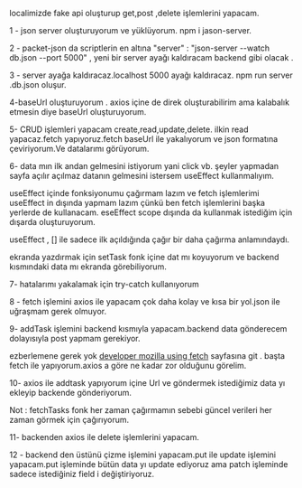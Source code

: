 localimizde fake api oluşturup get,post ,delete işlemlerini yapacam.

1 - json server oluşturuyorum ve yüklüyorum. npm i jason-server.

2 - packet-json da scriptlerin en altına "server" : "json-server --watch db.json --port 5000" , yeni bir server ayağı kaldıracam backend gibi olacak .

3 - server ayağa kaldıracaz.localhost 5000 ayağı kaldıracaz. npm run server .db.json oluşur.

4-baseUrl oluşturuyorum . axios içine de direk oluşturabilirim ama kalabalık etmesin diye baseUrl oluşturuyorum.

5- CRUD işlemleri yapacam create,read,update,delete. ilkin read yapacaz.fetch yapıyoruz.fetch baseUrl ile yakalıyorum ve json formatına çeviriyorum.Ve datalarımı görüyorum.

6- data mın ilk andan gelmesini istiyorum yani click vb. şeyler yapmadan sayfa açılır açılmaz datanın gelmesini istersem useEffect kullanmalıyım.

useEffect içinde fonksiyonumu çağırmam lazım ve fetch işlemlerimi useEffect in dışında yapmam lazım çünkü ben fetch işlemlerini başka yerlerde de kullanacam. eseEffect scope dışında da kullanmak istediğim için dışarda oluşturuyorum.

useEffect , [] ile sadece ilk açıldığında çağır bir daha çağırma anlamındaydı.

ekranda yazdırmak için setTask fonk içine dat mı koyuyorum ve backend kısmındaki data mı ekranda görebiliyorum.

7- hatalarımı yakalamak için try-catch kullanıyorum

8 - fetch işlemini axios ile yapacam çok daha kolay ve kısa bir yol.json ile uğraşmam gerek olmuyor.

9- addTask işlemini backend kısmıyla yapacam.backend data gönderecem dolayısıyla  post yapmam gerekiyor.

ezberlemene gerek yok [developer mozilla using fetch](https://developer.mozilla.org/en-US/docs/Web/API/Fetch_API/Using_Fetch) sayfasına git . başta fetch ile yapıyorum.axios a göre ne kadar zor olduğunu görelim.

10- axios ile addtask yapıyorum içine Url ve göndermek istediğimiz data yı ekleyip backende gönderiyorum.

Not : fetchTasks fonk her zaman çağırmamın sebebi güncel verileri her zaman görmek için çağırıyorum.

11- backenden axios ile delete işlemlerini yapacam.

12 - backend den üstünü çizme işlemini yapacam.put ile update işlemini yapacam.put işleminde bütün data yı update ediyoruz ama patch işleminde sadece istediğiniz field i değiştiriyoruz.











